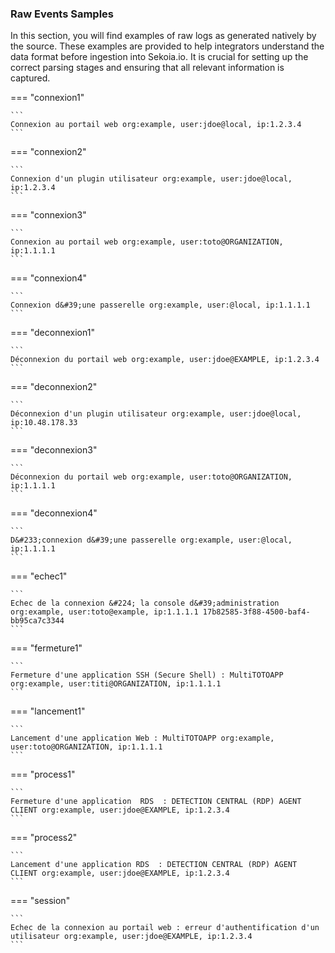 
### Raw Events Samples

In this section, you will find examples of raw logs as generated natively by the source. These examples are provided to help integrators understand the data format before ingestion into Sekoia.io. It is crucial for setting up the correct parsing stages and ensuring that all relevant information is captured.


=== "connexion1"

    ```
	Connexion au portail web org:example, user:jdoe@local, ip:1.2.3.4
    ```



=== "connexion2"

    ```
	Connexion d'un plugin utilisateur org:example, user:jdoe@local, ip:1.2.3.4
    ```



=== "connexion3"

    ```
	Connexion au portail web org:example, user:toto@ORGANIZATION, ip:1.1.1.1
    ```



=== "connexion4"

    ```
	Connexion d&#39;une passerelle org:example, user:@local, ip:1.1.1.1
    ```



=== "deconnexion1"

    ```
	Déconnexion du portail web org:example, user:jdoe@EXAMPLE, ip:1.2.3.4
    ```



=== "deconnexion2"

    ```
	Déconnexion d'un plugin utilisateur org:example, user:jdoe@local, ip:10.48.178.33
    ```



=== "deconnexion3"

    ```
	Déconnexion du portail web org:example, user:toto@ORGANIZATION, ip:1.1.1.1
    ```



=== "deconnexion4"

    ```
	D&#233;connexion d&#39;une passerelle org:example, user:@local, ip:1.1.1.1
    ```



=== "echec1"

    ```
	Echec de la connexion &#224; la console d&#39;administration org:example, user:toto@example, ip:1.1.1.1 17b82585-3f88-4500-baf4-bb95ca7c3344
    ```



=== "fermeture1"

    ```
	Fermeture d'une application SSH (Secure Shell) : MultiTOTOAPP org:example, user:titi@ORGANIZATION, ip:1.1.1.1
    ```



=== "lancement1"

    ```
	Lancement d'une application Web : MultiTOTOAPP org:example, user:toto@ORGANIZATION, ip:1.1.1.1
    ```



=== "process1"

    ```
	Fermeture d'une application  RDS  : DETECTION CENTRAL (RDP) AGENT CLIENT org:example, user:jdoe@EXAMPLE, ip:1.2.3.4
    ```



=== "process2"

    ```
	Lancement d'une application RDS  : DETECTION CENTRAL (RDP) AGENT CLIENT org:example, user:jdoe@EXAMPLE, ip:1.2.3.4
    ```



=== "session"

    ```
	Echec de la connexion au portail web : erreur d'authentification d'un utilisateur org:example, user:jdoe@EXAMPLE, ip:1.2.3.4
    ```



